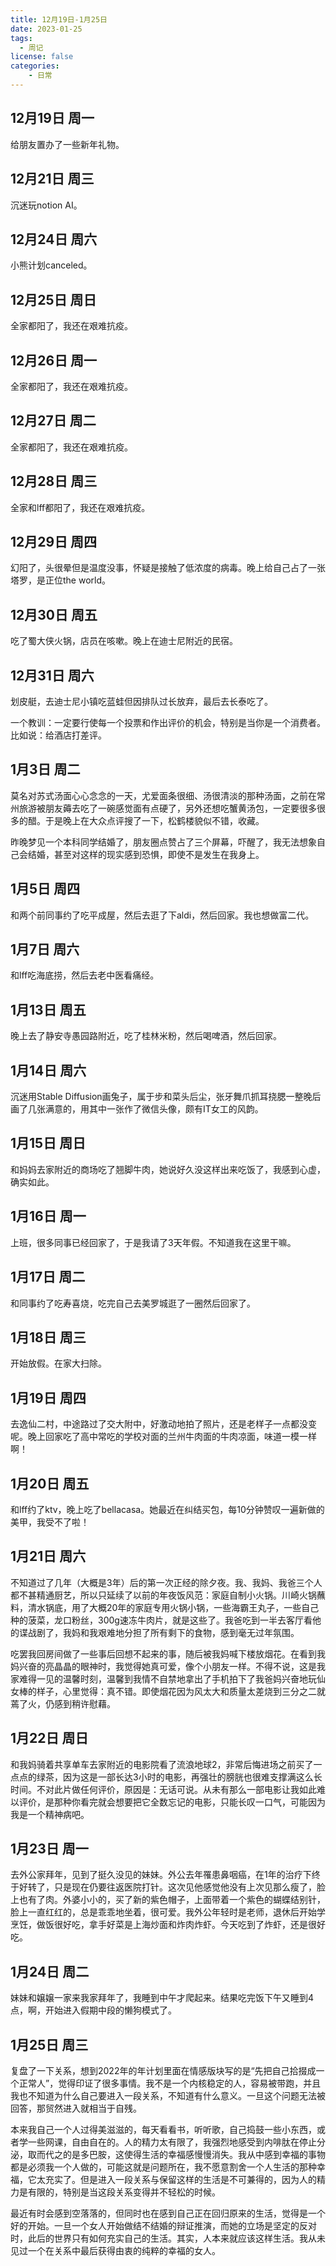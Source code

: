 ```yaml
---
title: 12月19日-1月25日
date: 2023-01-25
tags:
  - 周记
license: false
categories:
    - 日常
---
```

## 12月19日 周一
给朋友置办了一些新年礼物。
## 12月21日 周三
沉迷玩notion AI。
## 12月24日 周六
小熊计划canceled。
## 12月25日 周日
全家都阳了，我还在艰难抗疫。
## 12月26日 周一
全家都阳了，我还在艰难抗疫。
## 12月27日 周二
全家都阳了，我还在艰难抗疫。
## 12月28日 周三
全家和lff都阳了，我还在艰难抗疫。
## 12月29日 周四
幻阳了，头很晕但是温度没事，怀疑是接触了低浓度的病毒。晚上给自己占了一张塔罗，是正位the world。
## 12月30日 周五
吃了蜀大侠火锅，店员在咳嗽。晚上在迪士尼附近的民宿。
## 12月31日 周六
划皮艇，去迪士尼小镇吃蓝蛙但因排队过长放弃，最后去长泰吃了。

一个教训：一定要行使每一个投票和作出评价的机会，特别是当你是一个消费者。比如说：给酒店打差评。
## 1月3日 周二
莫名对苏式汤面心心念念的一天，尤爱面条很细、汤很清淡的那种汤面，之前在常州旅游被朋友薅去吃了一碗感觉面有点硬了，另外还想吃蟹黄汤包，一定要很多很多的醋。于是晚上在大众点评搜了一下，松鹤楼貌似不错，收藏。

昨晚梦见一个本科同学结婚了，朋友圈点赞占了三个屏幕，吓醒了，我无法想象自己会结婚，甚至对这样的现实感到恐惧，即使不是发生在我身上。

## 1月5日 周四
和两个前同事约了吃平成屋，然后去逛了下aldi，然后回家。我也想做富二代。

## 1月7日 周六
和lff吃海底捞，然后去老中医看痛经。

## 1月13日 周五
晚上去了静安寺愚园路附近，吃了桂林米粉，然后喝啤酒，然后回家。
## 1月14日 周六
沉迷用Stable Diffusion画兔子，属于步和菜头后尘，张牙舞爪抓耳挠腮一整晚后画了几张满意的，用其中一张作了微信头像，颇有IT女工的风韵。
## 1月15日 周日
和妈妈去家附近的商场吃了翘脚牛肉，她说好久没这样出来吃饭了，我感到心虚，确实如此。
## 1月16日 周一
上班，很多同事已经回家了，于是我请了3天年假。不知道我在这里干嘛。
## 1月17日 周二
和同事约了吃寿喜烧，吃完自己去美罗城逛了一圈然后回家了。
## 1月18日 周三
开始放假。在家大扫除。
## 1月19日 周四
去逸仙二村，中途路过了交大附中，好激动地拍了照片，还是老样子一点都没变呢。晚上回家吃了高中常吃的学校对面的兰州牛肉面的牛肉凉面，味道一模一样啊！
## 1月20日 周五
和lff约了ktv，晚上吃了bellacasa。她最近在纠结买包，每10分钟赞叹一遍新做的美甲，我受不了啦！
## 1月21日 周六
不知道过了几年（大概是3年）后的第一次正经的除夕夜。我、我妈、我爸三个人都不甚精通厨艺，所以只延续了以前的年夜饭风范：家庭自制小火锅。川崎火锅蘸料，清水锅底，用了大概20年的家庭专用火锅小锅，一些海霸王丸子，一些自己种的菠菜，龙口粉丝，300g速冻牛肉片，就是这些了。我爸吃到一半去客厅看他的谍战剧了，我妈和我艰难地分担了所有剩下的食物，感到毫无过年氛围。

吃罢我回房间做了一些事后回想不起来的事，随后被我妈喊下楼放烟花。在看到我妈兴奋的亮晶晶的眼神时，我觉得她真可爱，像个小朋友一样。不得不说，这是我家难得一见的温馨时刻，温馨到我情不自禁地拿出了手机拍下了我爸妈兴奋地玩仙女棒的样子，心里觉得：真不错。即使烟花因为风太大和质量太差烧到三分之二就蔫了火，仍感到稍许慰藉。
## 1月22日 周日
和我妈骑着共享单车去家附近的电影院看了流浪地球2，非常后悔进场之前买了一点点的绿茶，因为这是一部长达3小时的电影，再强壮的膀胱也很难支撑满这么长时间。不对此片做任何评价，原因是：无话可说。从未有那么一部电影让我如此难以评价，是那种你看完就会想要把它全数忘记的电影，只能长叹一口气，可能因为我是一个精神病吧。
## 1月23日 周一
去外公家拜年，见到了挺久没见的妹妹。外公去年罹患鼻咽癌，在1年的治疗下终于好转了，只是现在仍要往返医院打针。这次见他感觉他没有上次见那么瘦了，脸上也有了肉。外婆小小的，买了新的紫色帽子，上面带着一个紫色的蝴蝶结别针，脸上一直红红的，总是乖乖地坐着，很可爱。我外公年轻时是老师，退休后开始学烹饪，做饭很好吃，拿手好菜是上海炒面和炸肉炸虾。今天吃到了炸虾，还是很好吃。
## 1月24日 周二
妹妹和嬢嬢一家来我家拜年了，我睡到中午才爬起来。结果吃完饭下午又睡到4点，啊，开始进入假期中段的懒狗模式了。
## 1月25日 周三
复盘了一下关系，想到2022年的年计划里面在情感版块写的是“先把自己拾掇成一个正常人”，觉得印证了很多事情。我不是一个内核稳定的人，容易被带跑，并且我也不知道为什么自己要进入一段关系，不知道有什么意义。一旦这个问题无法被回答，那贸然进入就相当于自残。

本来我自己一个人过得美滋滋的，每天看看书，听听歌，自己捣鼓一些小东西，或者学一些网课，自由自在的。人的精力太有限了，我强烈地感受到内啡肽在停止分泌，取而代之的是多巴胺，这使得生活的幸福感慢慢消失。我从中感到幸福的事物都是必须我一个人做的，可能这就是问题所在，我不愿意割舍一个人生活的那种幸福，它太充实了。但是进入一段关系与保留这样的生活是不可兼得的，因为人的精力是有限的，特别是当这段关系变得并不轻松的时候。

最近有时会感到空落落的，但同时也在感到自己正在回归原来的生活，觉得是一个好的开始。一旦一个女人开始做结不结婚的辩证推演，而她的立场是坚定的反对时，此后的世界只有如何充实自己的生活。其实，人本来就应该这样生活。我从未见过一个在关系中最后获得由衷的纯粹的幸福的女人。